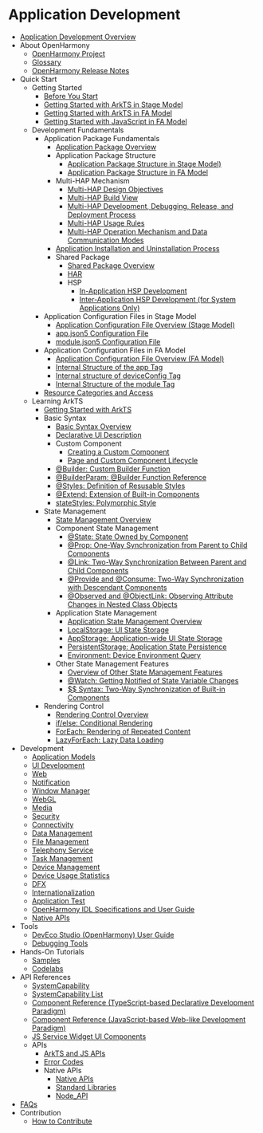 # Application Development

- [Application Development Overview](application-dev-guide.md)
- About OpenHarmony
  - [OpenHarmony Project](../OpenHarmony-Overview.md)
  - [Glossary](../glossary.md)
  - [OpenHarmony Release Notes](../release-notes/Readme.md)
- Quick Start
  - Getting Started
    - [Before You Start](quick-start/start-overview.md)
    - [Getting Started with ArkTS in Stage Model](quick-start/start-with-ets-stage.md)
    - [Getting Started with ArkTS in FA Model](quick-start/start-with-ets-fa.md)
    - [Getting Started with JavaScript in FA Model](quick-start/start-with-js-fa.md)
  - Development Fundamentals
    - Application Package Fundamentals
      - [Application Package Overview](quick-start/application-package-overview.md)
      - Application Package Structure
        - [Application Package Structure in Stage Model)](quick-start/application-package-structure-stage.md)
        - [Application Package Structure in FA Model](quick-start/application-package-structure-fa.md)
      - Multi-HAP Mechanism
        - [Multi-HAP Design Objectives](quick-start/multi-hap-objective.md)
        - [Multi-HAP Build View](quick-start/multi-hap-build-view.md)
        - [Multi-HAP Development, Debugging, Release, and Deployment Process](quick-start/multi-hap-release-deployment.md)
        - [Multi-HAP Usage Rules](quick-start/multi-hap-rules.md)
        - [Multi-HAP Operation Mechanism and Data Communication Modes](quick-start/multi-hap-principles.md)
      - [Application Installation and Uninstallation Process](quick-start/application-package-install-uninstall.md)
      - Shared Package
        - [Shared Package Overview](quick-start/shared-guide.md)
        - [HAR](quick-start/har-package.md)
        - HSP
          - [In-Application HSP Development](quick-start/in-app-hsp.md)
          - [Inter-Application HSP Development (for System Applications Only)](quick-start/cross-app-hsp.md)
    - Application Configuration Files in Stage Model
      - [Application Configuration File Overview (Stage Model)](quick-start/application-configuration-file-overview-stage.md)
      - [app.json5 Configuration File](quick-start/app-configuration-file.md)
      - [module.json5 Configuration File](quick-start/module-configuration-file.md)
    - Application Configuration Files in FA Model
      - [Application Configuration File Overview (FA Model)](quick-start/application-configuration-file-overview-fa.md)
      - [Internal Structure of the app Tag](quick-start/app-structure.md)
      - [Internal structure of deviceConfig Tag](quick-start/deviceconfig-structure.md)
      - [Internal Structure of the module Tag](quick-start/module-structure.md)
    - [Resource Categories and Access](quick-start/resource-categories-and-access.md)
  - Learning ArkTS
    - [Getting Started with ArkTS](quick-start/arkts-get-started.md)
    - Basic Syntax
      - [Basic Syntax Overview](quick-start/arkts-basic-syntax-overview.md)
      - [Declarative UI Description](quick-start/arkts-declarative-ui-description.md)
      - Custom Component
        - [Creating a Custom Component](quick-start/arkts-create-custom-components.md)
        - [Page and Custom Component Lifecycle](quick-start/arkts-page-custom-components-lifecycle.md)
      - [\@Builder: Custom Builder Function](quick-start/arkts-builder.md)
      - [\@BuilderParam: @Builder Function Reference](quick-start/arkts-builderparam.md)
      - [\@Styles: Definition of Resusable Styles](quick-start/arkts-style.md)
      - [\@Extend: Extension of Built-in Components](quick-start/arkts-extend.md)
      - [stateStyles: Polymorphic Style](quick-start/arkts-statestyles.md)
    - State Management
      - [State Management Overview](quick-start/arkts-state-management-overview.md)
      - Component State Management
        - [\@State: State Owned by Component](quick-start/arkts-state.md)
        - [\@Prop: One-Way Synchronization from Parent to Child Components](quick-start/arkts-prop.md)
        - [\@Link: Two-Way Synchronization Between Parent and Child Components](quick-start/arkts-link.md)
        - [\@Provide and \@Consume: Two-Way Synchronization with Descendant Components](quick-start/arkts-provide-and-consume.md)
        - [\@Observed and \@ObjectLink: Observing Attribute Changes in Nested Class Objects](quick-start/arkts-observed-and-objectlink.md)
      - Application State Management
        - [Application State Management Overview](quick-start/arkts-application-state-management-overview.md)
        - [LocalStorage: UI State Storage](quick-start/arkts-localstorage.md)
        - [AppStorage: Application-wide UI State Storage](quick-start/arkts-appstorage.md)
        - [PersistentStorage: Application State Persistence](quick-start/arkts-persiststorage.md)
        - [Environment: Device Environment Query](quick-start/arkts-environment.md)
      - Other State Management Features
        - [Overview of Other State Management Features](quick-start/arkts-other-state-mgmt-functions-overview.md)
        - [\@Watch: Getting Notified of State Variable Changes](quick-start/arkts-watch.md)
        - [$$ Syntax: Two-Way Synchronization of Built-in Components](quick-start/arkts-two-way-sync.md)
    - Rendering Control
      - [Rendering Control Overview](quick-start/arkts-rendering-control-overview.md)
      - [if/else: Conditional Rendering](quick-start/arkts-rendering-control-ifelse.md)
      - [ForEach: Rendering of Repeated Content](quick-start/arkts-rendering-control-foreach.md)
      - [LazyForEach: Lazy Data Loading](quick-start/arkts-rendering-control-lazyforeach.md)
- Development
  - [Application Models](application-models/Readme-EN.md)
  - [UI Development](ui/Readme-EN.md)
  - [Web](web/Readme-EN.md)
  - [Notification](notification/Readme-EN.md)
  - [Window Manager](windowmanager/Readme-EN.md)
  - [WebGL](webgl/Readme-EN.md)
  - [Media](media/Readme-EN.md)
  - [Security](security/Readme-EN.md)
  - [Connectivity](connectivity/Readme-EN.md)
  - [Data Management](database/Readme-EN.md)
  - [File Management](file-management/Readme-EN.md)
  - [Telephony Service](telephony/Readme-EN.md)
  - [Task Management](task-management/Readme-EN.md)
  - [Device Management](device/Readme-EN.md)
  - [Device Usage Statistics](device-usage-statistics/Readme-EN.md)
  - [DFX](dfx/Readme-EN.md)
  - [Internationalization](internationalization/Readme-EN.md)
  - [Application Test](application-test/Readme-EN.md)
  - [OpenHarmony IDL Specifications and User Guide](IDL/idl-guidelines.md)
  - [Native APIs](napi/Readme-EN.md)
- Tools
  - [DevEco Studio (OpenHarmony) User Guide](quick-start/deveco-studio-user-guide-for-openharmony.md)
  - [Debugging Tools](tools/Readme-EN.md)
- Hands-On Tutorials
  - [Samples](https://gitee.com/openharmony/applications_app_samples/blob/master/README.md)
  - [Codelabs](https://gitee.com/openharmony/codelabs)
- API References
  - [SystemCapability](reference/syscap.md)
  - [SystemCapability List](reference/syscap-list.md)
  - [Component Reference (TypeScript-based Declarative Development Paradigm)](reference/arkui-ts/Readme-EN.md)
  - [Component Reference (JavaScript-based Web-like Development Paradigm)](reference/arkui-js/Readme-EN.md)
  - [JS Service Widget UI Components](reference/js-service-widget-ui/Readme-EN.md)
  - APIs
    - [ArkTS and JS APIs](reference/apis/Readme-EN.md)
    - [Error Codes](reference/errorcodes/Readme-EN.md)
    - Native APIs
      - [Native APIs](reference/native-apis/Readme-EN.md)
      - [Standard Libraries](reference/native-lib/third_party_libc/musl.md)
      - [Node_API](reference/native-lib/third_party_napi/napi.md)
- [FAQs](faqs/Readme-EN.md)
- Contribution
  - [How to Contribute](../contribute/documentation-contribution.md)
<!--no_check-->